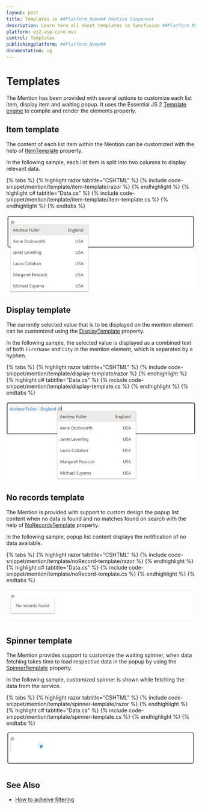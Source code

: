 ```yaml
---
layout: post
title: Templates in ##Platform_Name## Mention Component
description: Learn here all about templates in Syncfusion ##Platform_Name## Mention component of Syncfusion Essential JS 2 and more.
platform: ej2-asp-core-mvc
control: Templates
publishingplatform: ##Platform_Name##
documentation: ug
---
```


# Templates

The Mention has been provided with several options to customize each list item, display item and waiting popup. It uses the Essential JS 2 [Template engine](../../common/template-engine) to compile and render the elements properly.

## Item template

The content of each list item within the Mention can be customized with the help of [ItemTemplate](https://help.syncfusion.com/cr/aspnetmvc-js2/Syncfusion.EJ2.DropDowns.Mention.html#Syncfusion_EJ2_DropDowns_Mention_ItemTemplate) property.

In the following sample, each list item is split into two columns to display relevant data.

{% tabs %}
{% highlight razor tabtitle="CSHTML" %}
{% include code-snippet/mention/template/item-template/razor %}
{% endhighlight %}
{% highlight c# tabtitle="Data.cs" %}
{% include code-snippet/mention/template/item-template/item-template.cs %}
{% endhighlight %}
{% endtabs %}

![Item template](../images/item-template.png)

## Display template

The currently selected value that is to be displayed on the mention element can be customized using the [DisplayTemplate](https://help.syncfusion.com/cr/aspnetmvc-js2/Syncfusion.EJ2.DropDowns.Mention.html#Syncfusion_EJ2_DropDowns_Mention_DisplayTemplate) property.

In the following sample, the selected value is displayed as a combined text of both `FirstName` and `City` in the mention element, which is separated by a hyphen.

{% tabs %}
{% highlight razor tabtitle="CSHTML" %}
{% include code-snippet/mention/template/display-template/razor %}
{% endhighlight %}
{% highlight c# tabtitle="Data.cs" %}
{% include code-snippet/mention/template/display-template.cs %}
{% endhighlight %}
{% endtabs %}

![display template](../images/display-template.png)

## No records template

The Mention is provided with support to custom design the popup list content when no data is found and no matches found on search with the help of [NoRecordsTemplate](https://help.syncfusion.com/cr/aspnetmvc-js2/Syncfusion.EJ2.DropDowns.Mention.html#Syncfusion_EJ2_DropDowns_Mention_NoRecordsTemplate) property.

In the following sample, popup list content displays the notification of no data available.

{% tabs %}
{% highlight razor tabtitle="CSHTML" %}
{% include code-snippet/mention/template/noRecord-template/razor %}
{% endhighlight %}
{% highlight c# tabtitle="Data.cs" %}
{% include code-snippet/mention/template/noRecord-template.cs %}
{% endhighlight %}
{% endtabs %}

![display template](../images/noRecord-template.png)

## Spinner template

The Mention provides support to customize the waiting spinner, when data fetching takes time to load respective data in the popup by using the [SpinnerTemplate](https://help.syncfusion.com/cr/aspnetmvc-js2/Syncfusion.EJ2.DropDowns.Mention.html#Syncfusion_EJ2_DropDowns_Mention_SpinnerTemplate) property.

In the following sample, customized spinner is shown while fetching the data from the service.

{% tabs %}
{% highlight razor tabtitle="CSHTML" %}
{% include code-snippet/mention/template/spinner-template/razor %}
{% endhighlight %}
{% highlight c# tabtitle="Data.cs" %}
{% include code-snippet/mention/template/spinner-template.cs %}
{% endhighlight %}
{% endtabs %}

![display template](../images/spinner-template.png)

## See Also

* [How to acheive filtering](./filtering-data)